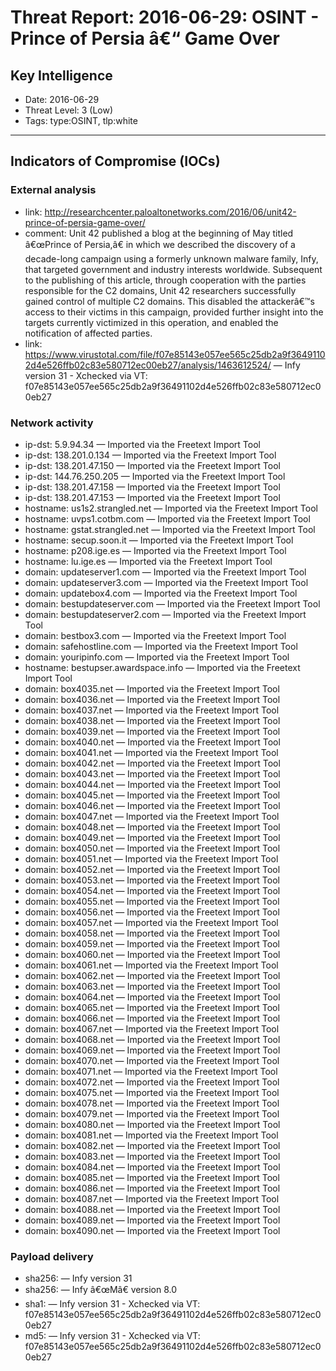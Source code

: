 # Threat Report: 2016-06-29: OSINT - Prince of Persia â€“ Game Over


## Key Intelligence
* Date: 2016-06-29
* Threat Level: 3 (Low)
* Tags: type:OSINT, tlp:white

---

## Indicators of Compromise (IOCs)
### External analysis
* link: http://researchcenter.paloaltonetworks.com/2016/06/unit42-prince-of-persia-game-over/
* comment: Unit 42 published a blog at the beginning of May titled â€œPrince of Persia,â€ in which we described the discovery of a decade-long campaign using a formerly unknown malware family, Infy, that targeted government and industry interests worldwide.
Subsequent to the publishing of this article, through cooperation with the parties responsible for the C2 domains, Unit 42 researchers successfully gained control of multiple C2 domains. This disabled the attackerâ€™s access to their victims in this campaign, provided further insight into the targets currently victimized in this operation, and enabled the notification of affected parties.
* link: https://www.virustotal.com/file/f07e85143e057ee565c25db2a9f36491102d4e526ffb02c83e580712ec00eb27/analysis/1463612524/ — Infy version 31 - Xchecked via VT: f07e85143e057ee565c25db2a9f36491102d4e526ffb02c83e580712ec00eb27

### Network activity
* ip-dst: 5.9.94.34 — Imported via the Freetext Import Tool
* ip-dst: 138.201.0.134 — Imported via the Freetext Import Tool
* ip-dst: 138.201.47.150 — Imported via the Freetext Import Tool
* ip-dst: 144.76.250.205 — Imported via the Freetext Import Tool
* ip-dst: 138.201.47.158 — Imported via the Freetext Import Tool
* ip-dst: 138.201.47.153 — Imported via the Freetext Import Tool
* hostname: us1s2.strangled.net — Imported via the Freetext Import Tool
* hostname: uvps1.cotbm.com — Imported via the Freetext Import Tool
* hostname: gstat.strangled.net — Imported via the Freetext Import Tool
* hostname: secup.soon.it — Imported via the Freetext Import Tool
* hostname: p208.ige.es — Imported via the Freetext Import Tool
* hostname: lu.ige.es — Imported via the Freetext Import Tool
* domain: updateserver1.com — Imported via the Freetext Import Tool
* domain: updateserver3.com — Imported via the Freetext Import Tool
* domain: updatebox4.com — Imported via the Freetext Import Tool
* domain: bestupdateserver.com — Imported via the Freetext Import Tool
* domain: bestupdateserver2.com — Imported via the Freetext Import Tool
* domain: bestbox3.com — Imported via the Freetext Import Tool
* domain: safehostline.com — Imported via the Freetext Import Tool
* domain: youripinfo.com — Imported via the Freetext Import Tool
* hostname: bestupser.awardspace.info — Imported via the Freetext Import Tool
* domain: box4035.net — Imported via the Freetext Import Tool
* domain: box4036.net — Imported via the Freetext Import Tool
* domain: box4037.net — Imported via the Freetext Import Tool
* domain: box4038.net — Imported via the Freetext Import Tool
* domain: box4039.net — Imported via the Freetext Import Tool
* domain: box4040.net — Imported via the Freetext Import Tool
* domain: box4041.net — Imported via the Freetext Import Tool
* domain: box4042.net — Imported via the Freetext Import Tool
* domain: box4043.net — Imported via the Freetext Import Tool
* domain: box4044.net — Imported via the Freetext Import Tool
* domain: box4045.net — Imported via the Freetext Import Tool
* domain: box4046.net — Imported via the Freetext Import Tool
* domain: box4047.net — Imported via the Freetext Import Tool
* domain: box4048.net — Imported via the Freetext Import Tool
* domain: box4049.net — Imported via the Freetext Import Tool
* domain: box4050.net — Imported via the Freetext Import Tool
* domain: box4051.net — Imported via the Freetext Import Tool
* domain: box4052.net — Imported via the Freetext Import Tool
* domain: box4053.net — Imported via the Freetext Import Tool
* domain: box4054.net — Imported via the Freetext Import Tool
* domain: box4055.net — Imported via the Freetext Import Tool
* domain: box4056.net — Imported via the Freetext Import Tool
* domain: box4057.net — Imported via the Freetext Import Tool
* domain: box4058.net — Imported via the Freetext Import Tool
* domain: box4059.net — Imported via the Freetext Import Tool
* domain: box4060.net — Imported via the Freetext Import Tool
* domain: box4061.net — Imported via the Freetext Import Tool
* domain: box4062.net — Imported via the Freetext Import Tool
* domain: box4063.net — Imported via the Freetext Import Tool
* domain: box4064.net — Imported via the Freetext Import Tool
* domain: box4065.net — Imported via the Freetext Import Tool
* domain: box4066.net — Imported via the Freetext Import Tool
* domain: box4067.net — Imported via the Freetext Import Tool
* domain: box4068.net — Imported via the Freetext Import Tool
* domain: box4069.net — Imported via the Freetext Import Tool
* domain: box4070.net — Imported via the Freetext Import Tool
* domain: box4071.net — Imported via the Freetext Import Tool
* domain: box4072.net — Imported via the Freetext Import Tool
* domain: box4075.net — Imported via the Freetext Import Tool
* domain: box4078.net — Imported via the Freetext Import Tool
* domain: box4079.net — Imported via the Freetext Import Tool
* domain: box4080.net — Imported via the Freetext Import Tool
* domain: box4081.net — Imported via the Freetext Import Tool
* domain: box4082.net — Imported via the Freetext Import Tool
* domain: box4083.net — Imported via the Freetext Import Tool
* domain: box4084.net — Imported via the Freetext Import Tool
* domain: box4085.net — Imported via the Freetext Import Tool
* domain: box4086.net — Imported via the Freetext Import Tool
* domain: box4087.net — Imported via the Freetext Import Tool
* domain: box4088.net — Imported via the Freetext Import Tool
* domain: box4089.net — Imported via the Freetext Import Tool
* domain: box4090.net — Imported via the Freetext Import Tool

### Payload delivery
* sha256: <sha256> — Infy version 31
* sha256: <sha256> — Infy â€œMâ€ version 8.0
* sha1: <sha1> — Infy version 31 - Xchecked via VT: f07e85143e057ee565c25db2a9f36491102d4e526ffb02c83e580712ec00eb27
* md5: <md5> — Infy version 31 - Xchecked via VT: f07e85143e057ee565c25db2a9f36491102d4e526ffb02c83e580712ec00eb27

